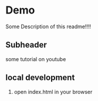 # Demo

Some Description of this readme!!!!

## Subheader

some tutorial on youtube

## local development

1. open index.html in your browser

